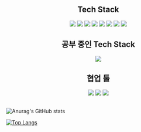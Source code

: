 <div align="center"><h2>Tech Stack</h2></div>
<div align=center>
  <img src="https://img.shields.io/badge/html5-E34F26?style=for-the-badge&logo=html5&logoColor=white"> 
  <img src="https://img.shields.io/badge/css-1572B6?style=for-the-badge&logo=css3&logoColor=white"> 
  <img src="https://img.shields.io/badge/javascript-F7DF1E?style=for-the-badge&logo=javascript&logoColor=white"> 
  <img src="https://img.shields.io/badge/typescript-3178C6?style=for-the-badge&logo=typeScript&logoColor=white"> 
  <img src="https://img.shields.io/badge/git-F05032?style=for-the-badge&logo=git&logoColor=white">
  <img src="https://img.shields.io/badge/github-181717?style=for-the-badge&logo=github&logoColor=white">
  <img src="https://img.shields.io/badge/React-61DAFB?style=for-the-badge&logo=REACT&logoColor=000000">
  <img src="https://img.shields.io/badge/react_query-FF4154?style=for-the-badge&logo=react-query&logoColor=white"> 
</div>

<div align="center"><h2>공부 중인 Tech Stack</h2></div>
<div align=center>
  <img
    src="https://img.shields.io/badge/Next-000000?style=for-the-badge&logo=Next.js&logoColor=white"
  />
  <!-- <img 
    src="https://img.shields.io/badge/Node.js-339933?style=for-the-badge&logo=nodedotjs&logoColor=white"
  /> -->
  <!-- <img src="https://img.shields.io/badge/Storybook-FF4785?style=for-the-badge&logo=Storybook&logoColor=ffffff"> -->
  <!--   <img src="https://img.shields.io/badge/BIT-73398D?style=for-the-badge&logo=BIT&logoColor=ffffff"> -->
</div>

<div align="center"><h2>협업 툴</h2></div>
<div align=center>
  <img 
    src="https://img.shields.io/badge/Notion-ffffff?style=for-the-badge&logo=notion&logoColor=000000"
  />
  <img 
    src="https://img.shields.io/badge/slack-4A154B?style=for-the-badge&logo=slack&logoColor=ffffff"
  />
  <img src="https://img.shields.io/badge/figma-000000?style=for-the-badge&logo=figma&logoColor=white"> 
</div>

<br>

<!-- https://github.com/anuraghazra/github-readme-stats#gh-light-mode-only -->

![Anurag's GitHub stats](https://github-readme-stats.vercel.app/api?username=arch-spatula&show_icons=true&theme=tokyonight)

[![Top Langs](https://github-readme-stats.vercel.app/api/top-langs/?username=arch-spatula&theme=tokyonight)](https://github.com/arch-spatula/github-readme-stats)




<!-- 전문화할 산업 도메인은 고민중입니다.

`storybook.js`, `bit.js` 처럼 디자인 시스템을 전문화할 생각 중입니다.

<p align="center">
<img src="https://user-images.githubusercontent.com/84452145/190937970-6b535d1a-efe7-4f7e-a4af-1df72ac08492.png" width="400px">
</p>

나중에 개발자 블로그에 밈항목을 따로 만들고 이월할 예정입니다.
-->
